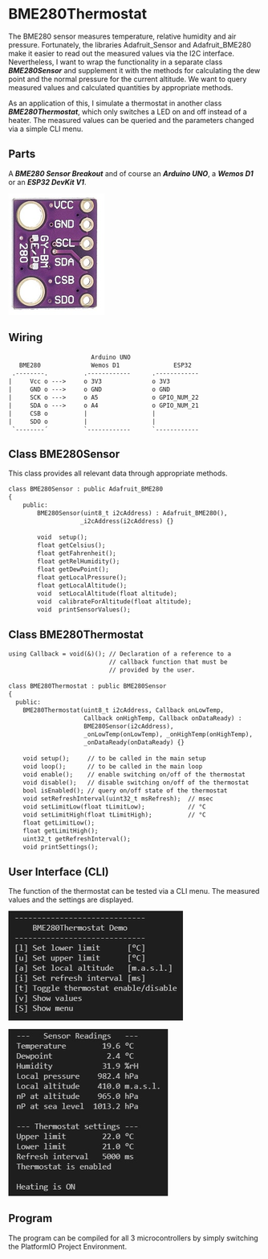 # BME280Thermostat

The BME280 sensor measures temperature, relative humidity and air 
pressure. Fortunately, the libraries Adafruit_Sensor and 
Adafruit_BME280 make it easier to read out the measured 
values via the I2C interface. Nevertheless, I want to wrap the 
functionality in a separate class ***BME280Sensor*** and supplement it with the methods for calculating the dew point and the normal 
pressure for the current altitude. We want to query measured values and calculated quantities by appropriate methods.

As an application of this, I simulate a thermostat in another class 
***BME280Thermostat***, which only switches a LED on and off instead of a heater. The measured values can be queried and the parameters changed via a simple CLI menu. 

## Parts

A ***BME280 Sensor Breakout*** and of course an ***Arduino UNO***, a ***Wemos D1*** or an ***ESP32 DevKit V1***.

![BME280](images/BME280Sensor.jpg)

## Wiring
                           Arduino UNO
       BME280              Wemos D1               ESP32
     .--------.          .------------      .------------
    |     Vcc o --->     o 3V3              o 3V3
    |     GND o --->     o GND              o GND
    |     SCK o --->     o A5               o GPIO_NUM_22 
    |     SDA o --->     o A4               o GPIO_NUM_21
    |     CSB o          |                  |
    |     SDO o          |                  |
     `--------´          `------------      `------------

## Class BME280Sensor
This class provides all relevant data through appropriate methods.
```
class BME280Sensor : public Adafruit_BME280
{  
    public:
        BME280Sensor(uint8_t i2cAddress) : Adafruit_BME280(),
                    _i2cAddress(i2cAddress) {}

        void  setup();
        float getCelsius();
        float getFahrenheit();
        float getRelHumidity();
        float getDewPoint();
        float getLocalPressure();
        float getLocalAltitude();
        void  setLocalAltitude(float altitude);
        void  calibrateForAltitude(float altitude); 
        void  printSensorValues();
```

## Class BME280Thermostat
```
using Callback = void(&)(); // Declaration of a reference to a
                            // callback function that must be 
                            // provided by the user.
  
class BME280Thermostat : public BME280Sensor 
{
  public:
    BME280Thermostat(uint8_t i2cAddress, Callback onLowTemp, 
                     Callback onHighTemp, Callback onDataReady) : 
                     BME280Sensor(i2cAddress), 
                     _onLowTemp(onLowTemp), _onHighTemp(onHighTemp),
                     _onDataReady(onDataReady) {}

    void setup();     // to be called in the main setup
    void loop();      // to be called in the main loop
    void enable();    // enable switching on/off of the thermostat 
    void disable();   // disable switching on/off of the thermostat
    bool isEnabled(); // query on/off state of the thermostat
    void setRefreshInterval(uint32_t msRefresh);  // msec
    void setLimitLow(float tLimitLow);            // °C
    void setLimitHigh(float tLimitHigh);          // °C
    float getLimitLow();
    float getLimitHigh();
    uint32_t getRefreshInterval();
    void printSettings();
```

## User Interface (CLI)
The function of the thermostat can be tested via a CLI menu. The measured values and the settings are displayed. 

![CLI](images/BME280Thermostat_cliMenu.jpg)

![READINGS](images/BME280Thermostat_readings.jpg)

## Program
The program can be compiled for all 3 microcontrollers by simply switching the PlatformIO Project Environment.